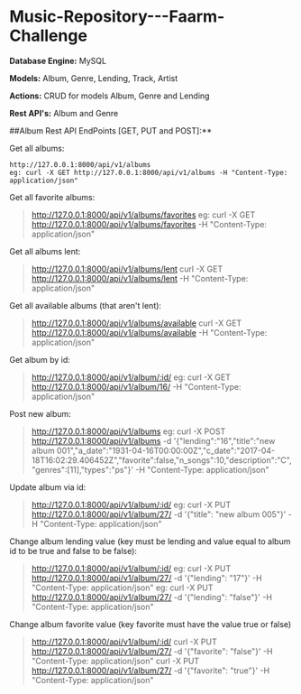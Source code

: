 # Music-Repository---Faarm-Challenge


**Database Engine:** MySQL

**Models:** Album, Genre, Lending, Track, Artist

**Actions:** CRUD for models Album, Genre and Lending

**Rest API's:** Album and Genre

##Album Rest API EndPoints [GET, PUT and POST]:**

Get all albums:
```
http://127.0.0.1:8000/api/v1/albums
eg: curl -X GET http://127.0.0.1:8000/api/v1/albums -H "Content-Type: application/json"
```

Get all favorite albums:

> http://127.0.0.1:8000/api/v1/albums/favorites
> eg: curl -X GET http://127.0.0.1:8000/api/v1/albums/favorites -H "Content-Type: application/json"

Get all albums lent:

> http://127.0.0.1:8000/api/v1/albums/lent
> curl -X GET http://127.0.0.1:8000/api/v1/albums/lent -H "Content-Type: application/json"

Get all available albums (that aren't lent):

> http://127.0.0.1:8000/api/v1/albums/available
> curl -X GET http://127.0.0.1:8000/api/v1/albums/available -H "Content-Type: application/json"

Get album by id:

> http://127.0.0.1:8000/api/v1/album/:id/
> eg: curl -X GET http://127.0.0.1:8000/api/v1/album/16/ -H "Content-Type: application/json"

Post new album:

> http://127.0.0.1:8000/api/v1/albums
> eg: curl -X POST http://127.0.0.1:8000/api/v1/albums -d '{"lending":"16","title":"new album 001","a_date":"1931-04-16T00:00:00Z","c_date":"2017-04-18T16:02:29.406452Z","favorite":false,"n_songs":10,"description":"C","genres":[11],"types":"ps"}' -H "Content-Type: application/json"

Update album via id:

> http://127.0.0.1:8000/api/v1/album/:id/
> eg: curl -X PUT http://127.0.0.1:8000/api/v1/album/27/ -d '{"title": "new album 005"}' -H "Content-Type: application/json"

Change album lending value (key must be lending and value equal to album id to be true and false to be false):

> http://127.0.0.1:8000/api/v1/album/:id/
> eg: curl -X PUT http://127.0.0.1:8000/api/v1/album/27/ -d  '{"lending": "17"}' -H "Content-Type: application/json"
> eg: curl -X PUT http://127.0.0.1:8000/api/v1/album/27/ -d  '{"lending": "false"}' -H "Content-Type: application/json"

Change album favorite value (key favorite must have the value true or false)

> http://127.0.0.1:8000/api/v1/album/:id/
> curl -X PUT http://127.0.0.1:8000/api/v1/album/27/ -d '{"favorite": "false"}' -H "Content-Type: application/json"
> curl -X PUT http://127.0.0.1:8000/api/v1/album/27/ -d '{"favorite": "true"}' -H "Content-Type: application/json"
